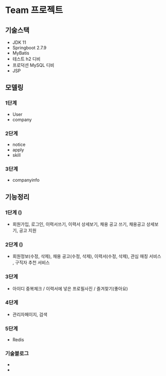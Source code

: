 # Team 프로젝트

## 기술스택
- JDK 11
- Springboot 2.7.9
- MyBatis
- 테스트 h2 디비
- 프로덕션 MySQL 디비
- JSP

## 모델링
### 1단계
- User
- company
### 2단계
- notice
- apply
- skill
### 3단계
- companyinfo

## 기능정리
### 1단계 ()
- 회원가입, 로그인, 이력서쓰기, 이력서 상세보기, 채용 공고 쓰기, 채용공고 상세보기, 공고 지원
### 2단계 ()
- 회원정보(수정, 삭제), 채용 공고(수정, 삭제), 이력서(수정, 삭제), 관심 매칭 서비스 , 구직자 추천 서비스
### 3단계
- 아이디 중복체크 /  이력서에 넣은 프로필사진 / 즐겨찾기(좋아요)
### 4단계
- 관리자페이지, 검색
### 5단계
- Redis 


### 기술블로그
- 
- 